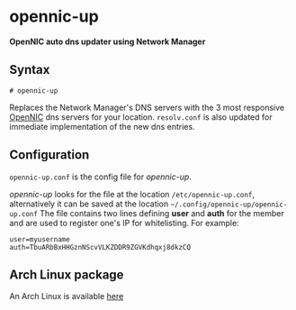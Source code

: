 # opennic-up

**OpenNIC auto dns updater using Network Manager**

## Syntax

`# opennic-up`

Replaces the Network Manager's DNS servers with the 3 most responsive [OpenNIC][0] dns servers for your location. `resolv.conf` is also updated for immediate implementation of the new dns entries.

## Configuration

`opennic-up.conf` is the config file for *opennic-up*. 

*opennic-up* looks for the file at the location `/etc/opennic-up.conf`, alternatively it can be saved at the location `~/.config/opennic-up/opennic-up.conf`
The file contains two lines defining **user** and **auth** for the member and are used to register one's IP for whitelisting. For example:
```
user=myusername
auth=TbuARbBxHHGznNScvVLKZDDR9ZGVKdhqxj8dkzCQ
```

## Arch Linux package

An Arch Linux is available [here][1]

[0]: https://www.opennicproject.org/
[1]: https://aur.archlinux.org/packages/opennic-up